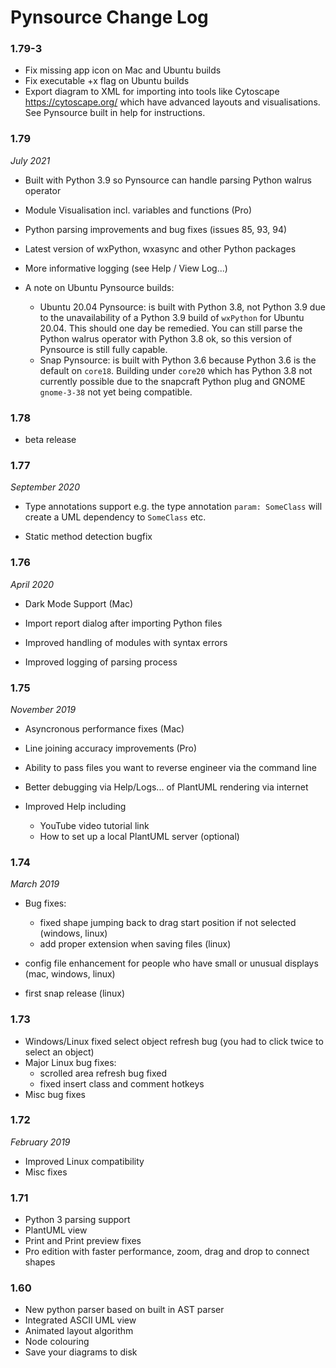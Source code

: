 # Pynsource Change Log

### 1.79-3

- Fix missing app icon on Mac and Ubuntu builds
- Fix executable +x flag on Ubuntu builds
- Export diagram to XML for importing into tools like Cytoscape https://cytoscape.org/ which have advanced layouts and visualisations. See Pynsource built in help for instructions.

### 1.79

*July 2021*

- Built with Python 3.9 so Pynsource can handle parsing Python walrus operator
- Module Visualisation incl. variables and functions (Pro)
- Python parsing improvements and bug fixes (issues 85, 93, 94)
- Latest version of wxPython, wxasync and other Python packages
- More informative logging (see Help / View Log...)

- A note on Ubuntu Pynsource builds:
  - Ubuntu 20.04 Pynsource: is built with Python 3.8, not Python 3.9 due to the unavailability of a Python 3.9 build of `wxPython` for Ubuntu 20.04. This should one day be remedied. You can still parse the Python walrus operator with Python 3.8 ok, so this version of Pynsource is still fully capable.
  - Snap Pynsource: is built with Python 3.6 because Python 3.6 is the default on `core18`. Building under `core20` which has Python 3.8 not currently possible due to the snapcraft Python plug and GNOME `gnome-3-38` not yet being compatible.

### 1.78

  - beta release
  
### 1.77

*September 2020*

- Type annotations support e.g. the type annotation `param: SomeClass` will create a UML dependency to `SomeClass` etc.

- Static method detection bugfix

### 1.76 

*April 2020*

- Dark Mode Support (Mac)

- Import report dialog after importing Python files

- Improved handling of modules with syntax errors

- Improved logging of parsing process

### 1.75

*November 2019*

- Asyncronous performance fixes (Mac)

- Line joining accuracy improvements (Pro)

- Ability to pass files you want to reverse engineer via the command line

- Better debugging via Help/Logs... of PlantUML rendering via internet

- Improved Help including
  - YouTube video tutorial link
  - How to set up a local PlantUML server (optional)

### 1.74

*March 2019*

- Bug fixes:
    - fixed shape jumping back to drag start position if not selected (windows, linux)
    - add proper extension when saving files (linux)

- config file enhancement for people who have small or unusual displays (mac, windows, linux)

- first snap release (linux)

### 1.73

- Windows/Linux fixed select object refresh bug
  (you had to click twice to select an object)
- Major Linux bug fixes: 
  - scrolled area refresh bug fixed
  - fixed insert class and comment hotkeys
- Misc bug fixes

### 1.72

*February 2019*

- Improved Linux compatibility
- Misc fixes

### 1.71

- Python 3 parsing support
- PlantUML view
- Print and Print preview fixes
- Pro edition with faster performance, zoom, drag and drop to connect shapes

### 1.60

- New python parser based on built in AST parser
- Integrated ASCII UML view
- Animated layout algorithm
- Node colouring 
- Save your diagrams to disk
